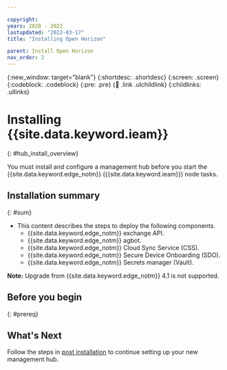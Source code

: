 ```yaml
---

copyright:
years: 2020 - 2022
lastupdated: "2022-03-17"
title: "Installing Open Horizon"

parent: Install Open Horizon
nav_order: 2
---
```


{:new_window: target="blank"}
{:shortdesc: .shortdesc}
{:screen: .screen}
{:codeblock: .codeblock}
{:pre: .pre}
{:child: .link .ulchildlink}
{:childlinks: .ullinks}

# Installing {{site.data.keyword.ieam}}
{: #hub_install_overview}

You must install and configure a management hub before you start the {{site.data.keyword.edge_notm}} ({{site.data.keyword.ieam}}) node tasks.

## Installation summary
{: #sum}

* This content describes the steps to deploy the following components.
  * {{site.data.keyword.edge_notm}} exchange API.
  * {{site.data.keyword.edge_notm}} agbot.
  * {{site.data.keyword.edge_notm}} Cloud Sync Service (CSS).
  * {{site.data.keyword.edge_notm}} Secure Device Onboarding (SDO).
  * {{site.data.keyword.edge_notm}} Secrets manager (Vault).

**Note:** Upgrade from {{site.data.keyword.edge_notm}} 4.1 is not supported.

## Before you begin
{: #prereq}

## What's Next

Follow the steps in [post installation](post_install.md) to continue setting up your new management hub.
